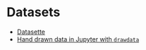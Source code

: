 # Datasets

- [Datasette](https://github.com/simonw/datasette)
- [Hand drawn data in Jupyter with `drawdata`](https://github.com/koaning/drawdata)